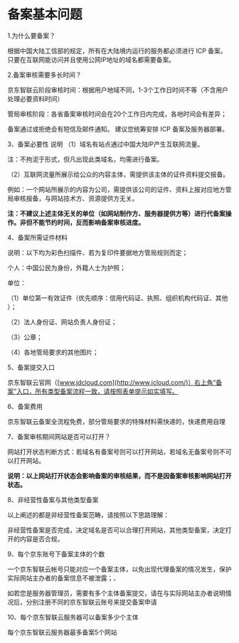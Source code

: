 # 备案基本问题

1.为什么要备案？

根据中国大陆工信部的规定，所有在大陆境内运行的服务都必须进行 ICP 备案。只要在互联网能访问并且使用公网IP地址的域名都需要备案。

2.备案审核需要多长时间？

京东智联云阶段审核时间：根据用户地域不同，1-3个工作日时间不等（不含用户处理必要资料时间）

管局审核阶段：各省备案审核时间会在20个工作日内完成，各地时间会有差异；

备案通过或拒绝会有短信及邮件通知。 建议您统筹安排 ICP 备案及服务器部署。

3、备案必要性
说明
（1）域名有站点通过中国大陆IP产生互联网流量。

注：不拘泥于形式，但凡出现此类域名，均需进行备案。

（2）互联网流量所展示给公众的内容主体，需提供该主体的证件资料提交报备。

例如：一个网站所展示的内容为公司，需提供该公司的证件、资料上报对应地方管局审核报备，与网站技术方、资源提供方无关。

**注：不建议上述主体无关的单位（如网站制作方、服务器提供方等）进行代备案操作。非但不能节约时间，反而影响备案审核进度。**

4、备案所需证件材料

说明：以下均为彩色扫描件、若为复印件要据地方管局规则而定；

个人：中国公民为身份，外籍人士为护照；

单位：

（1）单位第一有效证件（优先顺序：信用代码证、执照、组织机构代码证、其他 ）；

（2）法人身份证、网站负责人身份证；

（3）公章；

（4）各地管局要求的其他图片；

5、备案提交入口

京东智联云官网（[www.jdcloud.com](http://www.jcloud.com/)）右上角“备案”入口，所有类型备案流程一致，请按照表单提示如实填写。

6、备案费用

京东智联云备案全流程免费，部分管局要求的特殊材料需快递的，快递费用自理

7、备案审核期间网站是否可以打开？

网站打开状态判断方式：若域名有备案号则可以打开网站，若域名无备案号则不可以打开网站。

**说明：以上网站打开状态会影响备案的审核结果，而不是因备案审核影响网站打开状态。**

8、非经营性备案与其他类型备案

以上阐述的都是非经营性备案范畴，请按照以下思路理解：

非经营性备案是否完成，决定域名是否可以合理打开网站，其他类型备案，决定打开的内容是否合规。

9、每个京东账号下备案主体的个数

一个京东智联云帐号只能对应一个备案主体，以免出现代理备案的情况发生，保护实际网站主办者的备案信息不被泄露；、

如若您是服务器管理员，需要有多个主体备案提交，请在与实际网站主办者说明情况后，分别注册不同的京东智联云账号来提交备案申请

10、每个京东智联云服务器可以备案多少个主体

每个京东智联云服务器最多备案5个网站
